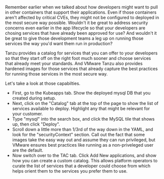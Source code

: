 Remember earlier when we talked about how developers might want to pull in other containers that support their applications.  Even if those containers aren't affected by critical CVEs, they might not be configured to deployed in the most secure way possible.  Wouldn't it be great to address security concerns even earlier in the app lifecycle so that your developers are chosing services that have already been approved for use?  And wouldn't it be great to give those development teams a leg up on running those services the way you'd want them run in production?

Tanzu provides a catalog for services that you can offer to your developers so that they start off on the right foot much sooner and choose services that already meet your standards.  And VMware Tanzu also provides hardened images for those services that already capture the best practices for running those services in the most secure way.

Let's take a look at those capabilties.

* First, go to the Kubeapps tab.  Show the deployed mysql DB that you created during setup.
* Next, click on the "Catalog" tab at the top of the page to show the list of services available to deploy.  Highlight any that might be relevant for your customer.
* Type "mysql" into the search box, and click the MySQL tile that shows up, then click "Deploy".
* Scroll down a little more than 1/3rd of the way down in the YAML, and look for the "securityContext" section.  Call out the fact that some images take the easy way out and assume they can run privileged, but VMware ensures best practices like running as a non-priveleged user are the default.
* Now switch over to the TAC tab.  Click Add New applications, and show how you can create a custom catalog.  This allows platform operators to curate the list of services that a developer could choose from which helps orient them to the services you prefer them to use.